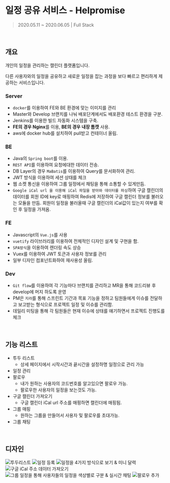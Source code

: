 # 일정 공유 서비스 - Helpromise

> 2020.05.11 ~ 2020.06.05 | Full Stack

<br>

## 개요

개인의 일정을 관리하는 캘린더 플랫폼입니다.

다른 사용자와의 일정을 공유하고 새로운 일정을 잡는 과정을 보다 빠르고 편리하게 제공하는 서비스입니다.

### Server

-   `docker`를 이용하여 FE와 BE 환경에 맞는 이미지를 관리
-   Master와 Develop 브랜치를 나눠 배포단계에서도 배포환경 테스트 환경을 구분.
-   Jenkins를 이용한 빌드 자동화 시스템을 구축.
-   **FE의 경우 Nginx**를 이용, **BE의 경우 내장 톰캣** 사용.
-   aws에 docker hub를 설치하여 pull받고 컨테이너 올림.

### BE

-   Java의 `Spring boot`를 이용.
-   `REST API`를 이용하여 요청에대한 데이터 전송.
-   DB Layer의 경우 `MaBatis`를 이용하여 Query를 문서화하여 관리.
-   JWT 방식을 이용하여 세션 상태를 체크
-   웹 소켓 통신을 이용하여 그룹 일정에서 채팅을 통해 소통할 수 있게만듬.
-   `Google iCal url 을 이용해 iCal 파일을 받아와 데이터를 파싱`하여 구글 캘린더의 데이터를 회원 ID에 key로 매핑하여 Redis에 저장하여 구글 캘린더 정보를 불러오는 모듈을 만듬. 회원이 일정을 불러올때 구글 캘린더의 iCal값이 있는지 여부를 확인 후 일정을 가져옴.

### FE

-   Javascript의 `Vue.js`를 사용
-   `vuetify` 라이브러리를 이용하여 전체적인 디자인 설계 및 구현을 함.
-   `SPA방식`을 이용하여 렌더링 속도 상승
-   Vuex를 이용하여 JWT 토큰과 사용자 정보를 관리
-   일부 디자인 컴포넌트화하여 재사용성 올림.

### Dev

-   `Git flow`를 이용하여 각 기능마다 브랜치를 관리하고 MR을 통해 코드리뷰 후 develop에 머지 하도록 운영
-   PM은 `지라`를 통해 스프린트 기간과 목표 기능을 정하고 팀원들에게 이슈를 전달하고 보고받는 형식으로 프로젝트 일정 및 이슈를 관리함.
-   데일리 미팅을 통해 각 팀원들은 현재 이슈에 상태를 얘기하면서 프로젝트 진행도를 체크

<br>

## 기능 리스트

-   투두 리스트
    -   상세 페이지에서 시작시간과 끝시간을 설정하명 일정으로 관리 가능
-   일정 관리
-   팔로우
    -   내가 원하는 사용자의 코드번호를 알고있으면 팔로우 가능.
    -   팔로우한 사용자의 일정을 보는것도 가능.
-   구글 캘린더 가져오기
    -   구글 캘린더 iCal url 주소를 매핑하면 캘린더에 매핑됨.
-   그룹 매핑
    -   원하는 그룹을 만들어서 사용자 및 팔로우를 초대가능.
-   그룹 채팅

<br>

## 디자인

![투두리스트](https://s3.us-west-2.amazonaws.com/secure.notion-static.com/c905ee20-8af0-47b4-a3c5-4eaa04c9b817/.gif?X-Amz-Algorithm=AWS4-HMAC-SHA256&X-Amz-Credential=AKIAT73L2G45O3KS52Y5%2F20210112%2Fus-west-2%2Fs3%2Faws4_request&X-Amz-Date=20210112T071529Z&X-Amz-Expires=86400&X-Amz-Signature=60df99cf45ca5919c0b82a99a4a26a474dc86ef86fbd41c6393747776c0dd0ec&X-Amz-SignedHeaders=host)
![일정 등록](https://s3.us-west-2.amazonaws.com/secure.notion-static.com/b8430cfd-cbea-4a83-b32f-1d4017c69da8/_.gif?X-Amz-Algorithm=AWS4-HMAC-SHA256&X-Amz-Credential=AKIAT73L2G45O3KS52Y5%2F20210112%2Fus-west-2%2Fs3%2Faws4_request&X-Amz-Date=20210112T071529Z&X-Amz-Expires=86400&X-Amz-Signature=6ab52d1b48dba7be163ff25fe74215c06cb9f1df7a0b0b6979c35344aa147aba&X-Amz-SignedHeaders=host)
![일정을 4가지 방식으로 보기 & 미니 달력](https://s3.us-west-2.amazonaws.com/secure.notion-static.com/ad0abacf-6576-40b0-a76f-308d00ae2806/_.gif?X-Amz-Algorithm=AWS4-HMAC-SHA256&X-Amz-Credential=AKIAT73L2G45O3KS52Y5%2F20210112%2Fus-west-2%2Fs3%2Faws4_request&X-Amz-Date=20210112T071529Z&X-Amz-Expires=86400&X-Amz-Signature=4828ea83a1584d5465267210ac15ea3d42444e1e969953faf851544b29398e21&X-Amz-SignedHeaders=host)
![구글 iCal 주소 데이터 가져오기](https://s3.us-west-2.amazonaws.com/secure.notion-static.com/596d7e1f-2c57-4caa-aa77-e6f7cecd42cf/__.gif?X-Amz-Algorithm=AWS4-HMAC-SHA256&X-Amz-Credential=AKIAT73L2G45O3KS52Y5%2F20210112%2Fus-west-2%2Fs3%2Faws4_request&X-Amz-Date=20210112T071529Z&X-Amz-Expires=86400&X-Amz-Signature=aaad7423d62bc253478d1dce255bae052a996f8689ee248495033e28716dfe96&X-Amz-SignedHeaders=host)
![그룹 일정을 통해 사용자들의 일정을 색상별로 구분 & 실시간 채팅](https://s3.us-west-2.amazonaws.com/secure.notion-static.com/3e3d965b-a1a7-4143-a860-faa7f7846aee/.gif?X-Amz-Algorithm=AWS4-HMAC-SHA256&X-Amz-Credential=AKIAT73L2G45O3KS52Y5%2F20210112%2Fus-west-2%2Fs3%2Faws4_request&X-Amz-Date=20210112T071529Z&X-Amz-Expires=86400&X-Amz-Signature=764ecc0e826dbb60b8bb0addbc490af33f29e7c53e24358672c26954856019ea&X-Amz-SignedHeaders=host)
![팔로우 추가](https://s3.us-west-2.amazonaws.com/secure.notion-static.com/641513cd-c8e9-41f6-9421-0a3c2452e739/.gif?X-Amz-Algorithm=AWS4-HMAC-SHA256&X-Amz-Credential=AKIAT73L2G45O3KS52Y5%2F20210112%2Fus-west-2%2Fs3%2Faws4_request&X-Amz-Date=20210112T071529Z&X-Amz-Expires=86400&X-Amz-Signature=1fd5b02b56e0b60f8e2f6b5b4362ed59812477484af989433cccaea228dbe4e5&X-Amz-SignedHeaders=host)
